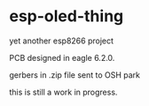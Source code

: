 # esp-oled-thing
yet another esp8266 project

PCB designed in eagle 6.2.0.

gerbers in .zip file sent to OSH park 

this is still a work in progress.